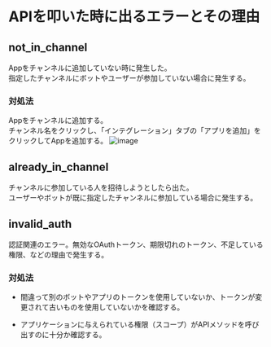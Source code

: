 # APIを叩いた時に出るエラーとその理由

## not_in_channel
Appをチャンネルに追加していない時に発生した。  
指定したチャンネルにボットやユーザーが参加していない場合に発生する。

### 対処法
Appをチャンネルに追加する。  
チャンネル名をクリックし、「インテグレーション」タブの「アプリを追加」をクリックしてAppを追加する。
![image](https://github.com/naoya-fuke/SlackStuff/assets/79356057/e87aa97f-8cbf-4245-b4bd-b025936c27dc) 


## already_in_channel
チャンネルに参加している人を招待しようとしたら出た。  
ユーザーやボットが既に指定したチャンネルに参加している場合に発生する。



## invalid_auth
認証関連のエラー。無効なOAuthトークン、期限切れのトークン、不足している権限、などの理由で発生する。

### 対処法
- 間違って別のボットやアプリのトークンを使用していないか、トークンが変更されて古いものを使用していないかを確認する。

- アプリケーションに与えられている権限（スコープ）がAPIメソッドを呼び出すのに十分か確認する。

